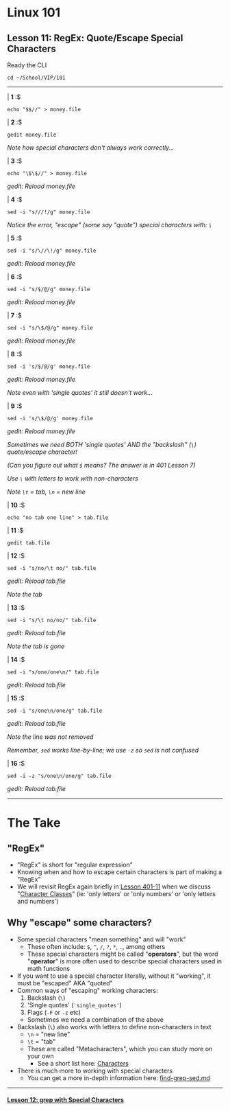 # Linux 101
## Lesson 11: RegEx: Quote/Escape Special Characters

Ready the CLI

```console
cd ~/School/VIP/101
```

___

| **1** :$

```console
echo "$$//" > money.file
```

| **2** :$

```console
gedit money.file
```

*Note how special characters don't always work correctly...*

| **3** :$

```console
echo "\$\$//" > money.file
```

*gedit: Reload money.file*

| **4** :$

```console
sed -i "s///!/g" money.file
```

*Notice the error, "escape" (some say "quote") special characters with: `\`*

| **5** :$

```console
sed -i "s/\//\!/g" money.file
```

*gedit: Reload money.file*

| **6** :$

```console
sed -i "s/$/@/g" money.file
```

*gedit: Reload money.file*

| **7** :$

```console
sed -i "s/\$/@/g" money.file
```

*gedit: Reload money.file*

| **8** :$

```console
sed -i 's/$/@/g' money.file
```

*gedit: Reload money.file*

*Note even with 'single quotes' it still doesn't work...*

| **9** :$

```console
sed -i 's/\$/@/g' money.file
```

*gedit: Reload money.file*

*Sometimes we need BOTH 'single quotes' AND the "backslash" (`\`) quote/escape character!*

*(Can you figure out what `$` means? The answer is in 401 Lesson 7)*

*Use `\` with letters to work with non-characters*

*Note `\t` = tab, `\n` = new line*

| **10** :$

```console
echo "no tab one line" > tab.file
```

| **11** :$

```console
gedit tab.file
```

| **12** :$

```console
sed -i "s/no/\t no/" tab.file
```

*gedit: Reload tab.file*

*Note the tab*

| **13** :$

```console
sed -i "s/\t no/no/" tab.file
```

*gedit: Reload tab.file*

*Note the tab is gone*

| **14** :$

```console
sed -i "s/one/one\n/" tab.file
```

*gedit: Reload tab.file*

| **15** :$

```console
sed -i "s/one\n/one/g" tab.file
```

*gedit: Reload tab.file*

*Note the line was not removed*

*Remember, `sed` works line-by-line; we use `-z` so `sed` is not confused*

| **16** :$

```console
sed -i -z "s/one\n/one/g" tab.file
```

*gedit: Reload tab.file*

___

# The Take

## "RegEx"
- "RegEx" is short for "regular expression"
- Knowing when and how to escape certain characters is part of making a "RegEx"
- We will revisit RegEx again briefly in [Lesson 401-11](https://github.com/inkVerb/vip/blob/master/401/Lesson-11.md) when we discuss "[Character Classes](https://github.com/inkVerb/vip/blob/master/Cheat-Sheets/Characters.md#Classes)" (ie: 'only letters' or 'only numbers' or 'only letters and numbers')

## Why "escape" some characters?
- Some special characters "mean something" and will "work"
  - These often include: `$`, `^`, `/`, `?`, `*`, `.`, among others
  - These special characters might be called "**operators**", but the word "**operator**" is more often used to describe special characters used in math functions
- If you want to use a special character literally, without it "working", it must be "escaped" AKA "quoted"
- Common ways of "escaping" working characters:
  1. Backslash (`\`)
  2. 'Single quotes' (`'single_quotes'`)
  3. Flags (`-F` or `-z` etc)
  - Sometimes we need a combination of the above
- Backslash (`\`) also works with letters to define non-characters in text
  - `\n` = "new line"
  - `\t` = "tab"
  - These are called "Metacharacters", which you can study more on your own
    - See a short list here: [Characters](https://github.com/inkVerb/vip/blob/master/Cheat-Sheets/Characters.md#RegEx-Metacharacters)
- There is much more to working with special characters
  - You can get a more in-depth information here: [find-grep-sed.md](https://github.com/inkVerb/VIP/blob/master/Cheat-Sheets/find-grep-sed.md)

___

#### [Lesson 12: grep with Special Characters](https://github.com/inkVerb/vip/blob/master/101/Lesson-12.md)
